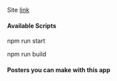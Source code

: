 Site [link](https://nba-stats-react.netlify.app)

#### Available Scripts

npm run start

npm run build

#### Posters you can make with this app
